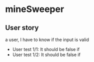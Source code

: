 # mineSweeper 
## User story 
 a user, I have to know if the input is valid 
- User test 1/1: It should be false if 
- User test 1/2: It should be false if 
